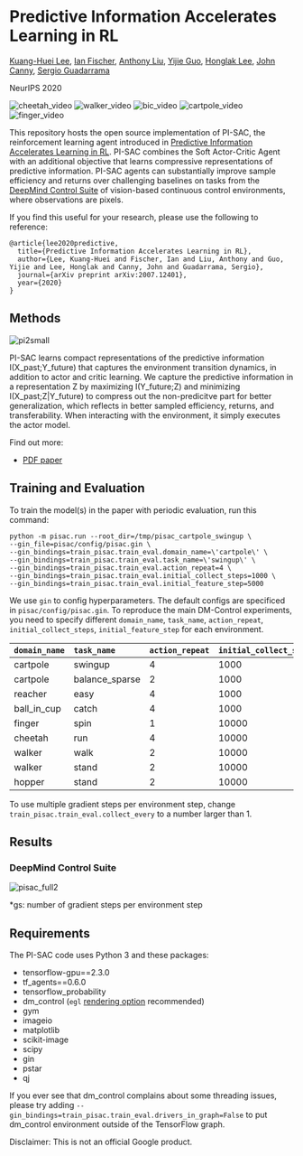 # Predictive Information Accelerates Learning in RL

[Kuang-Huei Lee][leekh], [Ian Fischer][iansf], [Anthony Liu][aliu], [Yijie Guo][yguo], [Honglak Lee][honglak], [John Canny][canny], [Sergio Guadarrama][sguada]

NeurIPS 2020

![cheetah_video](https://user-images.githubusercontent.com/4847452/95011238-33857a00-05e4-11eb-9224-7913a8859381.gif)
![walker_video](https://user-images.githubusercontent.com/4847452/95011273-50ba4880-05e4-11eb-87d2-8a5c0ab54bc7.gif)
![bic_video](https://user-images.githubusercontent.com/4847452/95011243-3c764b80-05e4-11eb-907e-3e0790bff4e1.gif)
![cartpole_video](https://user-images.githubusercontent.com/4847452/95011256-413aff80-05e4-11eb-964a-37a333412245.gif)
![finger_video](https://user-images.githubusercontent.com/4847452/95011270-4d26c180-05e4-11eb-9524-0db5dbc7c7ce.gif)

This repository hosts the open source implementation of PI-SAC, the reinforcement learning agent introduced in [Predictive Information Accelerates Learning in RL][paper].
PI-SAC combines the Soft Actor-Critic Agent with an additional objective that learns compressive representations of predictive information.
PI-SAC agents can substantially improve sample efficiency and returns over challenging baselines on tasks from the [DeepMind Control Suite][dmc_paper] of vision-based continuous control environments, where observations are pixels.

[paper]: https://arxiv.org/abs/2007.12401
[pdf_paper]: https://arxiv.org/pdf/2007.12401.pdf
[leekh]: https://scholar.google.com/citations?user=rE7-N30AAAAJ
[iansf]: https://scholar.google.com/citations?user=Z63Zf_0AAAAJ
[aliu]: https://scholar.google.com/citations?user=TjEqCOAAAAAJ
[yguo]: https://scholar.google.com/citations?user=ONuIPv0AAAAJ
[honglak]: https://scholar.google.com/citations?user=fmSHtE8AAAAJ
[canny]: https://scholar.google.com/citations?user=LAv0HTEAAAAJ
[sguada]: https://scholar.google.com/citations?user=gYiCq88AAAAJ
[dmc_paper]: https://arxiv.org/abs/1801.00690

If you find this useful for your research, please use the following to reference:

```
@article{lee2020predictive,
  title={Predictive Information Accelerates Learning in RL},
  author={Lee, Kuang-Huei and Fischer, Ian and Liu, Anthony and Guo, Yijie and Lee, Honglak and Canny, John and Guadarrama, Sergio},
  journal={arXiv preprint arXiv:2007.12401},
  year={2020}
}
```

## Methods

![pi2small](https://user-images.githubusercontent.com/4847452/95029558-e7771b80-065d-11eb-8f8b-7c2ecffc1222.png)

PI-SAC learns compact representations of the predictive information I(X_past;Y_future) that captures the environment transition dynamics, in addition to actor and critic learning.
We capture the predictive information in a representation Z by maximizing I(Y_future;Z) and minimizing I(X_past;Z|Y_future) to compress out the non-predicitve part for better generalization, which reflects in better sampled efficiency, returns, and transferability.
When interacting with the environment, it simply executes the actor model.

Find out more:

- [PDF paper][pdf_paper]


## Training and Evaluation

To train the model(s) in the paper with periodic evaluation, run this command:

```train PI-SAC
python -m pisac.run --root_dir=/tmp/pisac_cartpole_swingup \
--gin_file=pisac/config/pisac.gin \
--gin_bindings=train_pisac.train_eval.domain_name=\'cartpole\' \
--gin_bindings=train_pisac.train_eval.task_name=\'swingup\' \
--gin_bindings=train_pisac.train_eval.action_repeat=4 \
--gin_bindings=train_pisac.train_eval.initial_collect_steps=1000 \
--gin_bindings=train_pisac.train_eval.initial_feature_step=5000
```

We use `gin` to config hyperparameters.
The default configs are specificed in `pisac/config/pisac.gin`.
To reproduce the main DM-Control experiments, you need to specify different `domain_name`, `task_name`, `action_repeat`, `initial_collect_steps`, `initial_feature_step` for each environment.

| `domain_name` | `task_name` | `action_repeat` | `initial_collect_steps` | `initial_feature_step` |
| :------- | :------- | :------- | :------- | :------- |
| cartpole | swingup | 4 | 1000 | 5000 |
| cartpole | balance_sparse | 2 | 1000 | 5000 |
| reacher | easy | 4 | 1000 | 5000 |
| ball_in_cup | catch | 4 | 1000 | 5000 |
| finger | spin | 1 | 10000 | 0 |
| cheetah | run | 4 | 10000 | 10000 |
| walker | walk | 2 | 10000 | 10000 |
| walker | stand | 2 | 10000 | 10000 |
| hopper | stand | 2 | 10000 | 10000 |

To use multiple gradient steps per environment step, change `train_pisac.train_eval.collect_every` to a number larger than 1.

## Results

### DeepMind Control Suite

![pisac_full2](https://user-images.githubusercontent.com/4847452/95033853-71ca7a00-0674-11eb-8a0f-afea8e63b4bf.png)

\*gs: number of gradient steps per environment step

## Requirements

The PI-SAC code uses Python 3 and these packages:

-   tensorflow-gpu==2.3.0
-   tf_agents==0.6.0
-   tensorflow_probability
-   dm_control (`egl` [rendering option][rendering] recommended)
-   gym
-   imageio
-   matplotlib
-   scikit-image
-   scipy
-   gin
-   pstar
-   qj

If you ever see that dm_control complains about some threading issues, please try adding `--gin_bindings=train_pisac.train_eval.drivers_in_graph=False` to put dm_control environment outside of the TensorFlow graph.

[rendering]: https://github.com/deepmind/dm_control#rendering

Disclaimer: This is not an official Google product.
